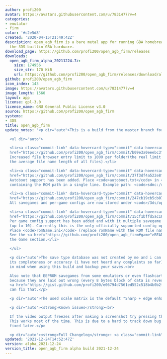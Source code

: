 ```yaml
---
author: profi200
avatar: https://avatars.githubusercontent.com/u/7831477?v=4
categories:
- emulator
- firm
color: '#c2e5d8'
created: '2020-04-15T21:49:42Z'
description: open_agb_firm is a bare metal app for running GBA homebrew/games using
  the 3DS builtin GBA hardware.
download_page: https://github.com/profi200/open_agb_firm/releases
downloads:
  open_agb_firm_alpha_20211224.7z:
    size: 174956
    size_str: 170 KiB
    url: https://github.com/profi200/open_agb_firm/releases/download/alpha_2021-12-24/open_agb_firm_alpha_20211224.7z
github: profi200/open_agb_firm
icon_index: 143
image: https://avatars.githubusercontent.com/u/7831477?v=4
image_length: 1560
layout: app
license: gpl-3.0
license_name: GNU General Public License v3.0
source: https://github.com/profi200/open_agb_firm
systems:
- 3DS
title: open_agb_firm
update_notes: '<p dir="auto">This is a build from the master branch for the impatient.</p>

  <ul dir="auto">

  <li><a class="commit-link" data-hovercard-type="commit" data-hovercard-url="https://github.com/profi200/open_agb_firm/commit/b09e3a0eeebc3fc494df6a8c98da55573df7b3c3/hovercard"
  href="https://github.com/profi200/open_agb_firm/commit/b09e3a0eeebc3fc494df6a8c98da55573df7b3c3"><tt>b09e3a0</tt></a>
  Increased file browser entry limit to 1000 per folder(the real limit depends on
  the average file name length of all files).</li>

  <li><a class="commit-link" data-hovercard-type="commit" data-hovercard-url="https://github.com/profi200/open_agb_firm/commit/37f3df4a522e8fcda23b8ee5e4a073b6febf2172/hovercard"
  href="https://github.com/profi200/open_agb_firm/commit/37f3df4a522e8fcda23b8ee5e4a073b6febf2172"><tt>37f3df4</tt></a>
  Autoboot support has been added. Place <code>autoboot.txt</code> in <code>/3ds/open_agb_firm</code>
  containing the ROM path in a single line. Example path: <code>sdmc:/rom.gba</code></li>

  <li><a class="commit-link" data-hovercard-type="commit" data-hovercard-url="https://github.com/profi200/open_agb_firm/commit/247cb19cb5cb0722edea7fc1cdb0681743989541/hovercard"
  href="https://github.com/profi200/open_agb_firm/commit/247cb19cb5cb0722edea7fc1cdb0681743989541"><tt>247cb19</tt></a>
  All savegames and per-game configs are now stored under <code>/3ds/open_agb_firm/saves</code>.</li>

  <li><a class="commit-link" data-hovercard-type="commit" data-hovercard-url="https://github.com/profi200/open_agb_firm/commit/15cf1bffd5ac186c2301f30f46ff2b1940b1c947/hovercard"
  href="https://github.com/profi200/open_agb_firm/commit/15cf1bffd5ac186c2301f30f46ff2b1940b1c947"><tt>15cf1bf</tt></a>
  Per game config support has been added and with it multiple savegame slot support
  (up to 10). Currently this is the only officially supported config option for games.
  Place <code>romName.ini</code> (replace romName with the ROM file name) in <code>/3ds/open_agb_firm/saves</code>.
  See the <a href="https://github.com/profi200/open_agb_firm#game">README</a> under
  the Game section.</li>

  </ul>

  <p dir="auto">The save type database was not created by me and i can''t vouch for
  its completeness or accuracy (i have not heard any complaints so far). Keep that
  in mind when using this build and backup your saves.<br>

  Also note that EEPROM savegames from some emulators or even flashcarts are incompatible
  because they are laid out wrong (every 8 bytes block of data is reversed). This
  <a href="https://gist.github.com/profi200/e06794d7561ed552c518b4b0b2f5f2f6">tool</a>
  can fix that.</p>

  <p dir="auto">The used scale matrix is the default "Sharp + edge enhance" one.</p>

  <p dir="auto"><strong>Known issues</strong><br>

  If the video output freezes after making a screenshot try pressing the HOME button.
  This works most of the time. This is due to a hard to track down bug and will be
  fixed later.</p>

  <p dir="auto"><strong>Full Changelog</strong>: <a class="commit-link" href="https://github.com/profi200/open_agb_firm/compare/alpha_2021-12-9...alpha_2021-12-24"><tt>alpha_2021-12-9...alpha_2021-12-24</tt></a></p>'
updated: '2021-12-24T14:52:47Z'
version: alpha_2021-12-24
version_title: open_agb_firm alpha build 2021-12-24
---
```

